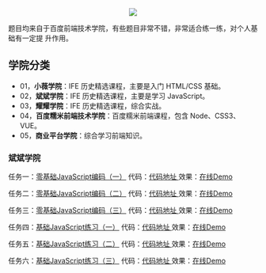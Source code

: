<div align="center">
<img src="http://ife.baidu.com/2017/asset/common/img/logo_a3b4064.png" >
 </div>

题目均来自于百度前端技术学院，有些题目非常不错，非常适合练一练，对个人基础有一定提
升作用。

## 学院分类

- 01，**小薇学院**：IFE 历史精选课程，主要是入门 HTML/CSS 基础。
- 02，**斌斌学院**：IFE 历史精选课程，主要是学习 JavaScript。
- 03，**耀耀学院**：IFE 历史精选课程，综合实战。
- 04，**百度糯米前端技术学院**：百度糯米前端课程，包含 Node、CSS3、VUE。
- 05，**商业平台学院**：综合学习前端知识。

### 斌斌学院

任务一：[零基础JavaScript编码（一）](http://ife.baidu.com/course/detail/id/93)
代码：[代码地址 ](https://github.com/hankzhuo/baidu-college-exercise/blob/master/02-binbin/task-01/index.html) 
效果：[在线Demo](https://hankzhuo.github.io/baidu-college-exercise/02-binbin/task-01/index.html)


任务二：[零基础JavaScript编码（二）](http://ife.baidu.com/course/detail/id/91) 
代码：[代码地址 ](https://github.com/hankzhuo/baidu-college-exercise/blob/master/02-binbin/task-02/index.html) 
效果：[在线Demo](https://hankzhuo.github.io/baidu-college-exercise/02-binbin/task-02/index.html)

任务三：[零基础JavaScript编码（三）](http://ife.baidu.com/course/detail/id/98)
代码：[代码地址 ](https://github.com/hankzhuo/baidu-college-exercise/blob/master/02-binbin/task-03/index.html)
效果：[在线Demo](https://hankzhuo.github.io/baidu-college-exercise/02-binbin/task-03/index.html)

任务四：[基础JavaScript练习（一）](http://ife.baidu.com/course/detail/id/103)
代码：[代码地址 ](https://github.com/hankzhuo/baidu-college-exercise/blob/master/02-binbin/task-04)
效果：[在线Demo](https://hankzhuo.github.io/baidu-college-exercise/02-binbin/task-04/index.html)

任务五：[基础JavaScript练习（二）](http://ife.baidu.com/course/detail/id/105)
代码：[代码地址 ](https://github.com/hankzhuo/baidu-college-exercise/blob/master/02-binbin/task-05)
效果：[在线Demo](https://hankzhuo.github.io/baidu-college-exercise/02-binbin/task-05/index.html)

任务六：[基础JavaScript练习（三）](http://ife.baidu.com/course/detail/id/107)
代码：[代码地址 ](https://github.com/hankzhuo/baidu-college-exercise/blob/master/02-binbin/task-06)
效果：[在线Demo](https://hankzhuo.github.io/baidu-college-exercise/02-binbin/task-06/index.html)
